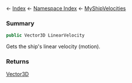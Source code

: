 ← [Index](Api-Index) ← [Namespace Index](Namespace-Index) ← [MyShipVelocities](Sandbox.ModAPI.Ingame.MyShipVelocities)

### Summary

```csharp
public Vector3D LinearVelocity
```

Gets the ship's linear velocity (motion).

### Returns

[Vector3D](VRageMath.Vector3D)

